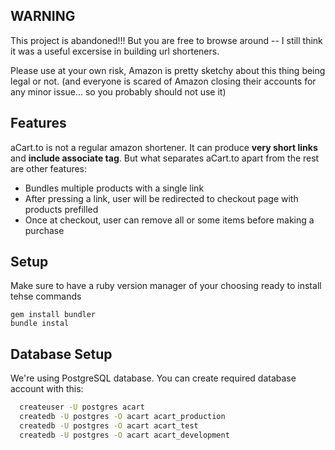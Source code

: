 ## WARNING
This project is abandoned!!! But you are free to browse around -- I still think it was a useful excersise in building url shorteners.

Please use at your own risk, Amazon is pretty sketchy about this thing being legal or not. (and everyone is scared of Amazon closing their accounts for any minor issue... so you probably should not use it)

## Features
aCart.to is not a regular amazon shortener. It can produce **very short links** and **include associate tag**. But what separates aCart.to apart from the rest are other features:
- Bundles multiple products with a single link
- After pressing a link, user will be redirected to checkout page with products prefilled
- Once at checkout, user can remove all or some items before making a purchase

## Setup
Make sure to have a ruby version manager of your choosing ready to install tehse commands

```
gem install bundler
bundle instal
```

## Database Setup

We're using PostgreSQL database. You can create required database account with this:

```bash
  createuser -U postgres acart
  createdb -U postgres -O acart acart_production
  createdb -U postgres -O acart acart_test
  createdb -U postgres -O acart acart_development
```
